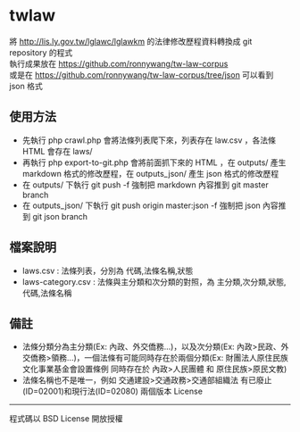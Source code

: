 twlaw
=====

將 http://lis.ly.gov.tw/lglawc/lglawkm 的法律修改歷程資料轉換成 git repository 的程式  
執行成果放在 https://github.com/ronnywang/tw-law-corpus  
或是在 https://github.com/ronnywang/tw-law-corpus/tree/json 可以看到 json 格式

使用方法
--------
* 先執行 php crawl.php 會將法條列表爬下來，列表存在 law.csv ，各法條 HTML 會存在 laws/
* 再執行 php export-to-git.php 會將前面抓下來的 HTML ，在 outputs/ 產生 markdown 格式的修改歷程，在 outputs\_json/ 產生 json 格式的修改歷程
* 在 outputs/ 下執行 git push -f 強制把 markdown 內容推到 git master branch
* 在 outputs\_json/ 下執行 git push origin master:json -f 強制把 json 內容推到 git json branch

檔案說明
--------
* laws.csv : 法條列表，分別為 代碼,法條名稱,狀態
* laws-category.csv : 法條與主分類和次分類的對照，為 主分類,次分類,狀態,代碼,法條名稱

備註
----
* 法條分類分為主分類(Ex: 內政、外交僑務...)，以及次分類(Ex: 內政>民政、外交僑務>領務...)，一個法條有可能同時存在於兩個分類(Ex: 財團法人原住民族文化事業基金會設置條例 同時存在於 內政>人民團體 和 原住民族>原民文教)
* 法條名稱也不是唯一，例如 交通建設>交通政務>交通部組織法 有已廢止(ID=02001)和現行法(ID=02080) 兩個版本
License
-------
程式碼以 BSD License 開放授權

